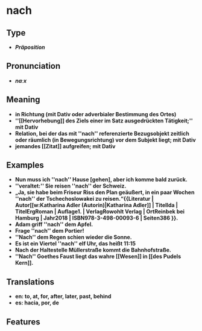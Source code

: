 # nach
## Type
- _**Präposition**_
## Pronunciation
- _**naːx**_
## Meaning
- **in Richtung (mit Dativ oder adverbialer Bestimmung des Ortes)**
- **''[[Hervorhebung]] des Ziels einer im Satz ausgedrückten Tätigkeit;'' mit Dativ**
- **Relation, bei der das mit ''nach'' referenzierte Bezugsobjekt zeitlich oder räumlich (in Bewegungsrichtung) vor dem Subjekt liegt; mit Dativ**
- **jemandes [[Zitat]] aufgreifen; mit Dativ**
## Examples
- **Nun muss ich ''nach'' Hause [gehen], aber ich komme bald zurück.**
- **''veraltet:'' Sie reisen ''nach'' der Schweiz.**
- **„Ja, sie habe beim Friseur Riss den Plan geäußert, in ein paar Wochen ''nach'' der Tschechoslowakei zu reisen.“<ref>{{Literatur | Autor[[w:Katharina Adler (Autorin)|Katharina Adler]] | TitelIda | TitelErgRoman | Auflage1. | VerlagRowohlt Verlag | OrtReinbek bei Hamburg | Jahr2018 | ISBN978-3-498-00093-6 | Seiten386 }}.</ref>**
- **Adam griff ''nach'' dem Apfel.**
- **Frage ''nach'' dem Portier!**
- **''Nach'' dem Regen schien wieder die Sonne.**
- **Es ist ein Viertel ''nach'' elf Uhr, das heißt 11:15**
- **Nach der Haltestelle Müllerstraße kommt die Bahnhofstraße.**
- **''Nach'' Goethes Faust liegt das wahre [[Wesen]] in [[des Pudels Kern]].**
## Translations
- **en: to, at, for, after, later, past, behind**
- **es: hacia, por, de**
## Features
